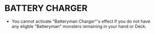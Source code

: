 # BATTERY CHARGER

*   You cannot activate "Batteryman Charger"'s effect if you do not have any eligble "Batteryman" monsters remaining in your hand or Deck.

